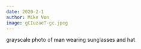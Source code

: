 ```yaml
---
date: 2020-2-1
author: Mike Von
image: gCIuzaeT-gc.jpeg
---
```

grayscale photo of man wearing sunglasses and hat